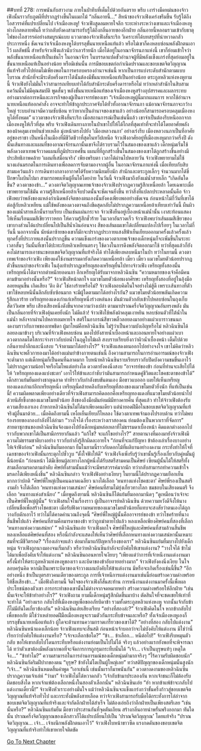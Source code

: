 ##บทที่ 278: การพนันกับสาวงาม
ภายในป่าทึบที่เต็มไปด้วยอันตราย
พรึบ
เงาร่างมืดหม่นของจ้าวเฟิงนั้นราวกับภูตผีที่ปรากฏร่างขึ้นในแมกไม้
“กลิ่นอายนี้...”
สีหน้าของจ้าวเฟิงเคร่งขรึมขึ้น รับรู้ได้ถึงไอสวรรค์ที่แปรเปลี่ยนไป
เจ้าเมืองหงหู!
จ้าวเฟิงสูดลมหายใจลึก
ระยะห่างระหว่างเขาและเจ้าเมืองหงหูห่างไกลหลายพันลี้ ทว่ากลับยังคงสามารถรับรู้ได้ถึงกลิ่นอายของอีกฝ่าย
กลิ่นอายนี้หลอมรวมเข้ากับธาตุไฟของไอสวรรค์อย่างสมบูรณ์แบบ
แววตาของจ้าวเฟิงสั่นระริก วิเคราะห์ได้บทสรุปที่น่าหวาดกลัวประการหนึ่ง
ชัดเจนว่าเจ้าเมืองหงหูได้บรรลุขั้นนายเหนือแท้แล้ว หรือไม่เขาก็คงหลบซ่อนพลังฝึกตนเอาไว้
ผลลัพธ์นี้ สำหรับจ้าวเฟิงแล้วนับว่าเลวร้ายนัก
เมื่อได้อยู่ในอาณาจักรนภาแห่งนี้ เขาก็ย่อมเข้าใจว่าพลังขั้นนายเหนือแท้เป็นเช่นไร
ในอาณาจักร ในบรรดาแปดขั้วอำนาจผู้ที่มีพลังแข็งแกร่งที่สุดย่อมอยู่ในขั้นนายเหนือแท้เป็นอย่างน้อย หรือมิเช่นนั้น การมีขอบเขตก่อกำเนิดปราณและขอบเขตจิตวิญญาณที่แท้จริงทั่วไปย่อมไม่เพียงพอในการครอบครองอำนาจเช่นนี้
หากเป็นการแบ่งระดับสำนักตามแบบโบราณ สำนักที่จะมีระดับครึ่งดาราได้นั้นต้องมีขั้นนายเหนือแท้เป็นอย่างน้อย
ตระกูลหลิวแห่งหงหูยามนี้ จ้าวเฟิงยังไม่มั่นใจว่าสามารถเทียบเท่าได้กับสำนักระดับครึ่งดาราหรือไม่ ทว่าเหล่าสำนักในสิบสามแคว้นนั้นไม่มีคุณสมบัติ
พูดสั้นๆ
พลังขั้นนายเหนือแท้ของเจ้าเมืองหงหูสร้างอุปสรรคและผลกระทบอย่างมากต่อการหนีและภารกิจของผู้เป็นอาจารย์ของเขา
“เจ้าเมืองหงหูผู้นี้มากแผนการ หากใช้อำนาจนายเหนือแท้ออกคำสั่ง อาจจะทำให้ข้าถูกประกาศจับได้ทั่วทั้งอาณาจักรนภา แม้อาณาจักรนภาจะกว้างใหญ่ ระบบอำนาจมีความซับซ้อน ทว่าหากเป็นอำนาจของเขาแล้ว อย่างน้อยก็สามารถครอบคลุมเมืองหงหูได้ทั้งหมด”
แววตาของจ้าวเฟิงสั่นระริก
เมื่อสถานการณ์เป็นเช่นนี้แล้ว เขาจำเป็นต้องรีบหนีออกจากเมืองหงหูให้เร็วที่สุด
พรึบ
จ้าวเฟิงเดินทางภายในป่าเขาไปให้ได้ไกลที่สุดเท่าที่จะทำได้โดยอาศัยพลังของผ้าคลุมเงาหยินช่วยเหลือ มุ่งหน้าตรงไปยัง ‘เมืองหลวงนภา’ อย่างเร่งรีบ
เมืองหลวงนภาเป็นที่อาศัยอยู่ของราชา เป็นหนึ่งในเมืองที่มีชีวิตชีวาที่สุดในทวีปเหนือ
จ้าวเฟิงอาศัยอยู่ที่เมืองหงหูมากว่าครึ่งปี ดังนั้นเส้นทางและแผนที่ของอาณาจักรนภานั้นเขาจึงได้รวบรวมไว้ในสมองของเขาแล้ว
เด็กหนุ่มเริ่มใช้พลังดวงตาเทพเจ้าวาดแผนที่ภูมิประเทศขึ้น แผนที่ที่ถูกสร้างขึ้นในสมองของเขาได้ถูกสร้างขึ้นอย่างมีประสิทธิภาพคล้าย ‘แผนที่เสมือนจริง’
เพียงพริบตา เวลาได้ผ่านไปหลายวัน
จ้าวเฟิงพยายามไม่ใช้นางแอ่นมรกตในการเดินทางเพื่อลดการจับตามองจากผู้อื่น
ในอาณาจักรนภาแห่งนี้ เมื่อเทียบกับสิบสามแคว้นแล้ว การเดินทางกลางอากาศได้รับความนิยมยิ่งนัก สำนักและตระกูลเล็กๆ จำนวนมากได้ขี่ปักษาโผบินไปมา สามารถพบเห็นผู้อื่นได้โดยง่าย
ในวันนี้
จ้าวเฟิงมาถึงยังแม่น้ำสายเล็ก
“เกิดอันใดขึ้น? ดวงตาของข้า...”
ดวงตาจิตวิญญาณเทพเจ้าของจ้าวเฟิงปรากฏความรู้สึกเหนื่อยล้า
โดยเฉพาะเมื่อเขาพยายามใช้มัน ความรู้สึกเหนื่อยล้าเจ็บปวดนั้นจะชัดเจนยิ่งขึ้น
ทว่าสิ่งที่แปลกประหลาดนั้นคือ จ้าวเฟิงพบว่าพลังของแหล่งกำเนิดพลังจิตของตนเองนั้นยังคงเพียงพออย่างชัดเจน
ก่อนหน้าไม่กี่วันที่เขาได้ต่อสู้กับหลิวเหยียน แม้ใช้พลังของดวงตาจนถึงขีดสุดกลับไม่ปรากฏความเหนื่อยล้าเทียบเท่าวันนี้
ผืนผิวของแม่น้ำสายเล็กนั้นราบเรียบ เป็นเช่นแผ่นกระจก
จ้าวเฟิงยืนอยู่เบื้องหน้าแม่น้ำนั้น เงาสะท้อนแสดงให้เห็นเรือนผมสีเขียวราวหยก ให้ความรู้สึกชั่วร้าย
ในเวลาอันรวดเร็ว
จ้าวเฟิงพบว่าเส้นผมสีเขียวของเขาบางส่วนได้แปรเปลี่ยนไปเป็นสีน้ำเงินอ่อนจาง
สีของเส้นผมเขาได้เปลี่ยนแปลงไปเรื่อยๆ ในเวลาไม่กี่วันนี้
นอกจากนั้น นัยน์ตาซ้ายของเขาก็มักจะปรากฏประกายแสงสีฟ้าเย็นเยียบออกมาครั้งแล้วครั้งแล้ว
ทุกครั้งที่ประกายแสงนั้นปรากฏขึ้น ความแข็งแกร่งของดวงตาเทพเจ้าของเด็กหนุ่มก็จะเพิ่มขึ้นในระยะเวลาสั้นๆ
วันนั้นที่เขาได้ปะทะกับหลิวเหยียนตรงๆ ใช้ดวงในการดึงพลังจิตออกมาใช้ ทว่าที่สุดแล้วก็ยังคงไม่สามารถเอาชนะขอบเขตจิตวิญญาณที่แท้จริงได้ ทำได้เพียงหลบหนีมาในป่า
ทว่าในยามนี้ ดวงตาเทพเจ้าของจ้าวเฟิง เพียงแค่ใช้งานธรรมดายังเกิดความเหนื่อยล้า
เมี้ยว เมี้ยว
แมวขโมยตัวน้อยปรากฏตัวขึ้นบนบ่าของจ้าวเฟิง ในอุ้งเท้าปรากฏเหรียญสองเหรียญยื่นไปทางจ้าวเฟิง
เหรียญทั้งสองนั้น เหรียญหนึ่งได้มาจากตำหนักยอดนภา อีกเหรียญได้รับมาจากหลิวฉินซิน
“ความหมายของเจ้าคือมีคนตามข้ามาอย่างนั้นหรือ?”
จ้าวเฟิงสีหน้าตกใจ
แมวขโมยตัวน้อยผงกศีรษะ เหรียญทั้งสองที่อยู่ในอุ้งมือลอยหมุนขึ้น เกิดเสียง ‘ติง ติง’
ใช่ลางร้ายหรือไม่?
จ้าวเฟิงลอบคิดในใจอย่างไม่สู้ดี เพราะเส้นทางที่ตัวเขาใช้หลบหนีนั้นลึกลับซับซ้อนมาก จะมีผู้ใดตามมาได้อย่างไรกัน?
แมวขโมยตัวน้อยพลันเกิดความรู้สึกเลวร้าย เหรียญทองแดงเก่าแก่เหรียญหนึ่งร่วงหล่นลง
มันม้วนตัวกลับเข้าไปหลบซ่อนในถุงเก็บสัตว์วิเศษ
พรึบ
เสียงเสียงหนึ่งดังขึ้นจากความว่างเปล่า ตามมาปราณครึ่งจิตวิญญาณอันทรงพลัง
มันเป็นกลิ่นอายที่จ้าวเฟิงคุ้นเคยยิ่งนัก
ไม่ดีแล้ว!
จ้าวเฟิงใช้พลังผ้าคลุมเงาหยิน หลบซ่อนตัวที่ใต้น้ำในแม่น้ำ
หลังจากผ่านไปหลายลมหายใจ
สตรีในอาภรณ์สีขาวพลิ้วลอยลงมาอย่างแผ่วเบาราวขนนก งดงามราวกับภาพของเทพธิดา
ผู้มาใหม่คือหลิวฉินซิน
ไม่รู้ว่าเป็นความบังเอิญหรือไม่ หลิวฉินซินได้ลอยลงมาข้างๆ บริเวณที่จ้าวเฟิงหลบซ่อน มองไปยังสายน้ำเบื้องหน้าและถอนหายใจอย่างแผ่วเบา
ดวงตากลมโตใสกระจ่างราวกับบ่อน้ำในฤดูใบไม้ผลิ สงบราบเรียบยิ่งกว่าผิวน้ำเบื้องหน้า เต็มไปด้วยกลิ่นอายล้ำลึกและนิ่งสงบ
“เจ้าตามมาได้อย่างไร?”
จ้าวเฟิงแสดงตนออกไปอย่างจงใจ
เขาไม่คิดว่าหลิวฉินซินจะพลิ้วกายลงมาได้อย่างแม่นยำข้างกายตนเช่นนี้
ถึงความสามารถในการอ่านอารมณ์ของจ้าวเฟิงจะต่ำมาก แต่เด็กหนุ่มก็เป็นคนที่ฉลาดมาก
ใบหน้าหลิวฉินซินราบเรียบราวกับปิดบังความขมขื่นเอาไว้ ไม่ปรากฏความน้อยใจหรือโมโหแต่อย่างใด ดวงตายังคงนิ่งสงบ
“อาจารย์ของข้า ก่อนที่ท่านจะเสียไปได้ให้ ‘เหรียญทองแดงแบ่งชะตา’ เอาไว้ให้ข้าและกำชับว่ามันสามารถกำหนดคู่ชีวิตและโชคชะตาของข้าได้”
เด็กสาวแย้มยิ้มอย่างชาญฉลาด ท่าทีราวกับกำลังขบขันตนเอง มือขาวแบออก เผยให้เห็นเหรียญทองแดงเก่าแก่อีกเหรียญหนึ่ง
เหรียญนี้คล้ายคลึงกับเหรียญที่สองของแมวขโมยตัวยิ่งนัก
ที่แท้เป็นเช่นนี้!
ความผิดพลาดเพียงอย่างเดียวที่จ้าวเฟิงสามารถคิดออกคือเหรียญทองแดงที่แมวขโมยตัวน้อยนำไป
ด้วยนิสัยขี้งกของแมวขโมยตัวน้อย สิ่งของถึงมือมันย่อมมิมีทางคายคืน
ที่สุดแล้ว ทำให้จ้าวเฟิงต้องรับความเสี่ยงเอาเอง
ถ้าหากหลิวฉินซินไม่ได้มาเพียงคนเดียว แต่นำยอดฝีมือในขอบเขตจิตวิญญาณที่แท้จริงผู้อื่นมาด้วย...
เมื่อคิดถึงยามนี้ เหงื่อเย็นเยียบก็ไหลลง ใช้ดวงตาเทพเจ้ามองไปรอบด้าน ทว่าไม่พบร่องรอยของกองกำลังที่ไล่ล่ามา
“วางใจได้ เรื่องระหว่างเราสองคน ย่อมต้องเป็นพวกเราที่จัดการ”
สายตาซุกซนของหลิวฉินซินจ้องมองไปยังเด็กหนุ่มหล่อเหลาที่ไม่ธรรมดาเบื้องหน้า
คิดแตกต่างออกไปราวกับพวกเขาได้เป็นสามีภรรยากันแล้ว
“แก้ไข? จะแก้ไขอย่างไร?”
สายตานางที่มองมายังจ้าวเฟิงมีความไม่ธรรมชาติบางอย่าง ราวกับกำลังรู้สึกผิดละอายใจ
“ก่อนที่จะแก้ปัญหา ข้าต้องเล่าเรื่องบางอย่างให้เจ้าฟังก่อน”
หลิวฉินซินยิ้มออกมา ยิ้มในยามนี้ราวกับดอกไม้ที่ผลิบานอย่างงดงาม กระทั่งทำให้ใจที่เฉยชาของจ้าวเฟิงนั้นกระตุกไปชั่ววูบ
“ตั้งใจฟังให้ดี”
จ้าวเฟิงจึงเพิ่งรับรู้ว่าเขานั้นรู้เรื่องเกี่ยวกับคู่หมั้นผู้นี้น้อยนัก
“ก่อนหน้า ได้มีเซียนผู้ละทางโลกผู้หนึ่งได้รับสตรีสามคนเป็นศิษย์ เซียนผู้นั้นได้ให้สตรีทั้งสามเลือกมรดกตามลำดับ ศิษย์ทั้งสามนั้นแม้ว่าจะมีพรสวรรค์มากนัก ทว่ากลับสามารถทำความเข้าใจมรดกได้เพียงหนึ่งชิ้น”
หลิวฉินซินกล่าว
จ้าวเฟิงฟังอย่างเงียบๆ ในยามนี้ได้ปรากฏความเยือกเย็นมากกว่าปกติ
“ศิษย์พี่ใหญ่เป็นคนฉลาดเฉลียว นางได้เลือก ‘หนทางแห่งโชคชะตา’ ศิษย์พี่รองเป็นสตรีงามล้ำ จึงได้เลือก ‘หนทางแห่งความเสน่หา’ ศิษย์คนที่สามไม่ยุ่งเกี่ยวทางโลก ชมชอบในเสียงดนตรี จึงเลือก ‘หนทางแห่งสำเนียง’ ”
เมื่อพูดถึงยามนี้ หลิวฉินซินก็ได้แย้มยิ้มออกมานิดๆ
“ดูเหมือนว่าเจ้าจะเป็นศิษย์พี่ใหญ่ผู้นั้น”
จ้าวเฟิงสนใจในเรื่องราว
ผู้เป็นอาจารย์หลิวฉินซิน ด้วยความหวังดีจึงให้นางเปลี่ยนชื่อเพื่อสร้างโชคชะตา เมื่อรับฟังความหมายของแมวขโมยตัวน้อยก็แทบจะสงสัยว่าตนเองได้ถูกวางกับดักเอาไว้ ทว่าไม่ได้คาดคำนวณถึงจุดนี้
“ศิษย์พี่ใหญ่ผู้นั้นคืออาจารย์ของข้า ทว่าโชคร้ายที่นางสิ้นชีพไปแล้ว ศิษย์คนที่สามคือมารดาของข้า ทว่าถูกฆ่าตายไปแล้ว หลงเหลือเพียงศิษย์คนที่สองที่เลือก ‘หนทางแห่งความเสน่หา’ ”
หลิวฉินซินเอ่ย
จ้าวเฟิงตกใจ ศิษย์พี่ใหญ่และศิษย์คนที่สามล้วนสิ้นชีพ หลงเหลือแต่ศิษย์คนที่สอง
หรือนี่กำลังจะแสดงให้เห็นว่าศิษย์ที่เลือกหนทางแห่งความเสน่หานั้นเหมาะสมที่จะมีชีวิตรอด?
“เรื่องเล่าจบแล้ว ต่อมาก็มาแก้ปัญหาเรื่องของเรา”
หลิวฉินซินแย้มยิ้มบางไปยังเด็กหนุ่ม
จ้าวเฟิงถูกนางมองจนเริ่มกลัว
หรือว่าหลิวฉินซินกำลังจะบังคับให้เขาแต่งงาน?
“วางใจได้ ข้าไม่ได้มาเพื่อบังคับเจ้าให้แต่งงาน”
หลิวฉินซินถอนหายใจเงียบๆ “เพียงแต่ว่าการที่เจ้าหนีงานแต่งงานมาครั้งนี้ทำให้ตระกูลหลิวแห่งหงหูของเรา และบิดาของข้าอับอายอย่างมาก”
จ้าวเฟิงยังคงนิ่งเงียบ ในใจลอบครุ่นคิด หากมิเป็นเพราะบิดาของเจ้าวางแผนบังคับให้ข้าแต่งงาน มีหรือจะเกิดเรื่องเช่นนี้ขึ้น?
“อีกอย่างหนึ่ง ข้าเป็นบุตรสาวคนเดียวของตระกูล การที่เจ้าหนีการแต่งงานมาเช่นนี้ย่อมสร้างความด่างพร้อยให้ชื่อเสียงข้า...”
เมื่อฟังถึงยามนี้ จิตใจของจ้าวเฟิงก็สั่นสะท้าน
การหนีงานแต่งงานมาครั้งนี้เพื่อผลประโยชน์ของตัวเขา
การกระทำของเขานั้นไม่ต่างจากจดหมายหย่า สร้างความด่างพร้อยให้อีกฝ่าย
“เช่นนั้นเจ้าจะให้ข้าทำอย่างไร?”
จ้าวเฟิงถาม
ยามนี้เด็กหนุ่มรู้สึกผิดขึ้นมาบ้าง ตัดสินใจที่จะชดเชยให้เท่าที่จะทำได้
“อย่างแรก กลับไปที่เมืองหงหูเพื่อขออภัยบิดาข้า รวมทั้งตระกูลหลิวแห่งหงหู จากนั้นเจ้ากับข้าก็ไม่มีอันใดเกี่ยวข้องกัน”
หลิวฉินซินเอ่ยเสียงเรียบ
“อย่างที่สองล่ะ?”
จ้าวเฟิงคิดในใจ หากข้ากลับไปเพื่อขออภัย มิใช่ว่าเหล่ายอดฝีมือเมืองหงหูจะรวมตัวกันกระทืบข้าจนเละหรือ?
ทั้งเจ้าเมืองหงหูเองก็บรรลุขั้นนายเหนือแท้แล้ว ผู้ใดจะต้านทานความกราดเกรี้ยวของเขาได้?
“อย่างที่สอง กลับไปแต่งงาน”
หลิวฉินซินหน้าแดงเล็กน้อย
จ้าวเฟิงแทบจะสิ้นสติ ก่อนหน้าเจ้าบอกว่าจะไม่บังคับให้แต่งงาน มิใช่ว่านี่เรียกว่าบังคับให้แต่งงานหรือ?
“เจ้าจะเลือกข้อใด?”
“ข้า... ข้าเลือก... หนีต่อไป!”
จ้าวเฟิงรีบหมุนตัวกลับ
ขอให้เขากลับไปโดนกระทืบหรือแต่งงานย่อมเป็นไปไม่ได้
จริงๆ แล้วอย่างแรกยังพอที่จะพิจารณาได้ ทว่าตัวเขาต้องมีพลังมากพอที่จะจัดการการถูกรุมกระทืบนั่นได้
“เจ้า... เจ้าเป็นบุรุษแท้ๆ เหตุใดจึง...”
“ข้าทำไม?”
ความสามารถในการอ่านอารมณ์ของเด็กหนุ่มต่ำมากจริงๆ
“ไร้ความรับผิดชอบนัก”
หลิวฉินซินกัดริมฝีปากของตน
“บุรุษ? ข้ายังไม่โตเป็นผู้ใหญ่เลย”
ทว่าสติปัญญาของเด็กหนุ่มนั้นสูงนัก
“เจ้า...”
หลิวฉินซินหมดสิ้นคำพูด
“เอาเช่นนี้ เช่นนั้นเราก็มาพนันกัน”
ดวงตางดงามของหลิวฉินซินปรากฎความเจ้าเล่ห์
“ว่ามา”
จ้าวเฟิงไม่ได้หวาดกลัว
“เจ้ากับข้ามาประลองกัน หากเจ้าชนะก็ไม่ต้องรับผิดชอบสิ่งใด หากเจ้าแพ้ต้องเลือกหนึ่งในสองตัวเลือกนั่น”
หลิวฉินซินเอ่ย
“ฮ่า หากข้าแพ้ข้าจะกลับไปแต่งงานเดี๋ยวนี้!”
จ้าวเฟิงหัวเราะอย่างมั่นใจ
แม้ว่าหลิวฉินซินจะแข็งแกร่งกว่าขั้นครึ่งก้าวสู่ขอบเขตจิตวิญญาณที่แท้จริงทั่วไป และกระทั่งมีพลังสายเลือด ทว่าจ้าวเฟิงสามารถรับมือได้กระทั่งการไล่ล่าจากขอบเขตจิตวิญญาณที่แท้จริงและจำกัดอีกฝ่ายได้สำเร็จ ไม่ต้องเอ่ยถึงว่าอีกฝ่ายเป็นเพียงสตรีเลย
“เช่นนั้นหรือ?”
หลิวฉินซินแย้มยิ้ม มือขาวประสานกันที่จุดตันเถียน สร้างกลิ่นอายน่าพรั่นพรึงออกมา
ทันใดนั้น
ปราณครึ่งจิตวิญญาณของเด็กสาวก็ได้แปรเปลี่ยนไปเป็น ‘ปราณจิตวิญญาณ’ โดยแท้จริง
“ปราณจิตวิญญาณ... เจ้า... เจ้าผนึกพลังฝึกตนเอาไว้”
จ้าวเฟิงใบหน้าขาวซีด แรงกดดันของขอบเขตจิตวิญญาณที่แท้จริงทำให้เขาหายใจติดขัด


[Go To Next Chapter]( ./58.md)